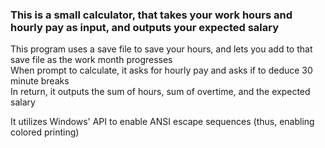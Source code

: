 ### This is a small calculator, that takes your work hours and hourly pay as input, and outputs your expected salary
  
This program uses a save file to save your hours, and lets you add to that save file as the work month progresses  
When prompt to calculate, it asks for hourly pay and asks if to deduce 30 minute breaks  
In return, it outputs the sum of hours, sum of overtime, and the expected salary  
  
It utilizes Windows' API to enable ANSI escape sequences (thus, enabling colored printing)
